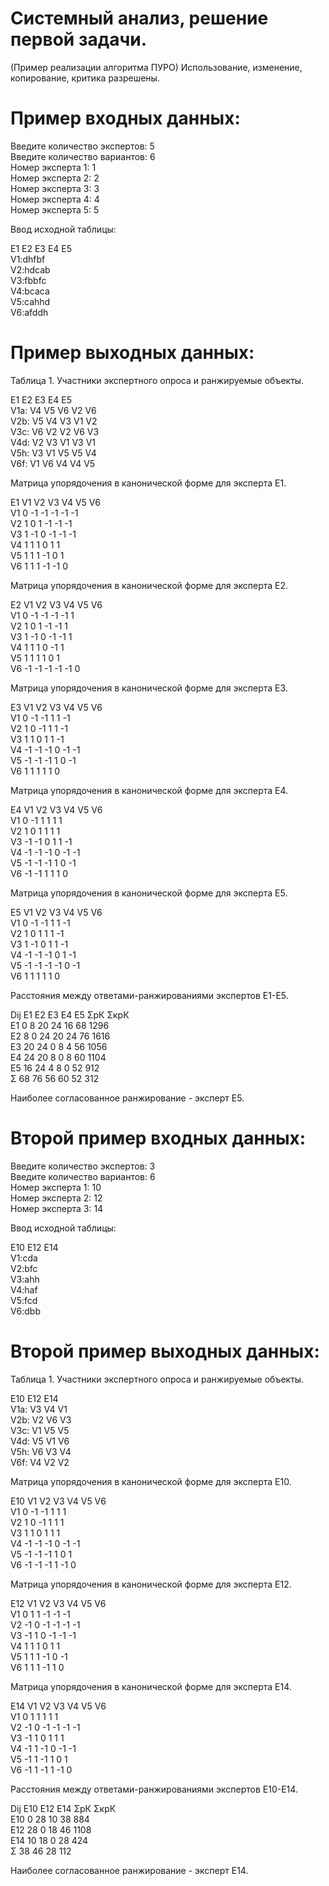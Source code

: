 # Системный анализ, решение первой задачи. 
(Пример реализации алгоритма ПУРО)
Использование, изменение, копирование, критика разрешены.

<h1 class="code-line" data-line-start=1 data-line-end=2 ><a id="___1"></a>Пример входных данных:</h1>
<p class="has-line-data" data-line-start="2" data-line-end="9">Введите количество экспертов: 5<br>
Введите количество вариантов: 6<br>
Номер эксперта 1: 1<br>
Номер эксперта 2: 2<br>
Номер эксперта 3: 3<br>
Номер эксперта 4: 4<br>
Номер эксперта 5: 5</p>
<p class="has-line-data" data-line-start="10" data-line-end="11">Ввод исходной таблицы:</p>
<p class="has-line-data" data-line-start="12" data-line-end="19">E1 E2 E3 E4 E5<br>
V1:dhfbf<br>
V2:hdcab<br>
V3:fbbfc<br>
V4:bcaca<br>
V5:cahhd<br>
V6:afddh</p>
<h1 class="code-line" data-line-start=20 data-line-end=21 ><a id="___20"></a>Пример выходных данных:</h1>
<p class="has-line-data" data-line-start="21" data-line-end="22">Таблица 1. Участники экспертного опроса и ранжируемые объекты.</p>
<p class="has-line-data" data-line-start="23" data-line-end="30">E1   E2  E3  E4  E5<br>
V1a:    V4  V5  V6  V2  V6<br>
V2b:    V5  V4  V3  V1  V2<br>
V3c:    V6  V2  V2  V6  V3<br>
V4d:    V2  V3  V1  V3  V1<br>
V5h:    V3  V1  V5  V5  V4<br>
V6f:    V1  V6  V4  V4  V5</p>
<p class="has-line-data" data-line-start="31" data-line-end="32">Матрица упорядочения в канонической форме для эксперта E1.</p>
<p class="has-line-data" data-line-start="33" data-line-end="40">E1  V1  V2  V3  V4  V5  V6<br>
V1  0       -1  -1  -1  -1  -1<br>
V2  1       0       1       -1  -1  -1<br>
V3  1       -1  0       -1  -1  -1<br>
V4  1   1   1   0   1   1<br>
V5  1   1   1   -1  0   1<br>
V6  1   1   1   -1  -1  0</p>
<p class="has-line-data" data-line-start="41" data-line-end="42">Матрица упорядочения в канонической форме для эксперта E2.</p>
<p class="has-line-data" data-line-start="43" data-line-end="50">E2  V1  V2  V3  V4  V5  V6<br>
V1  0   -1  -1  -1  -1  1<br>
V2  1   0   1   -1  -1  1<br>
V3  1   -1  0   -1  -1  1<br>
V4  1   1   1   0   -1  1<br>
V5  1   1   1   1   0   1<br>
V6  -1  -1  -1  -1  -1  0</p>
<p class="has-line-data" data-line-start="51" data-line-end="52">Матрица упорядочения в канонической форме для эксперта E3.</p>
<p class="has-line-data" data-line-start="53" data-line-end="60">E3  V1  V2  V3  V4  V5  V6<br>
V1  0   -1  -1  1   1   -1<br>
V2  1   0   -1  1   1   -1<br>
V3  1   1   0   1   1   -1<br>
V4  -1  -1  -1  0   -1  -1<br>
V5  -1  -1  -1  1   0   -1<br>
V6  1   1   1   1   1   0</p>
<p class="has-line-data" data-line-start="61" data-line-end="62">Матрица упорядочения в канонической форме для эксперта E4.</p>
<p class="has-line-data" data-line-start="63" data-line-end="70">E4  V1  V2  V3  V4  V5  V6<br>
V1  0   -1  1   1   1   1<br>
V2  1   0   1   1   1   1<br>
V3  -1  -1  0   1   1   -1<br>
V4  -1  -1  -1  0   -1  -1<br>
V5  -1  -1  -1  1   0   -1<br>
V6  -1  -1  1   1   1   0</p>
<p class="has-line-data" data-line-start="71" data-line-end="72">Матрица упорядочения в канонической форме для эксперта E5.</p>
<p class="has-line-data" data-line-start="73" data-line-end="80">E5  V1  V2  V3  V4  V5  V6<br>
V1  0   -1  -1  1   1   -1<br>
V2  1   0   1   1   1   -1<br>
V3  1   -1  0   1   1   -1<br>
V4  -1  -1  -1  0   1   -1<br>
V5  -1  -1  -1  -1  0   -1<br>
V6  1   1   1   1   1   0</p>
<p class="has-line-data" data-line-start="81" data-line-end="82">Расстояния между ответами-ранжированиями экспертов E1-E5.</p>
<p class="has-line-data" data-line-start="83" data-line-end="90">Dij E1  E2  E3  E4  E5  ΣрК ΣкрК<br>
E1  0   8   20  24  16  68  1296<br>
E2  8   0   24  20  24  76  1616<br>
E3  20  24  0   8   4   56  1056<br>
E4  24  20  8   0   8   60  1104<br>
E5  16  24  4   8   0   52  912<br>
Σ   68  76  56  60  52  312</p>
<p class="has-line-data" data-line-start="91" data-line-end="92">Наиболее согласованное ранжирование - эксперт E5.</p>
<h1 class="code-line" data-line-start=93 data-line-end=94 ><a id="____93"></a>Второй пример входных данных:</h1>
<p class="has-line-data" data-line-start="94" data-line-end="99">Введите количество экспертов: 3<br>
Введите количество вариантов: 6<br>
Номер эксперта 1: 10<br>
Номер эксперта 2: 12<br>
Номер эксперта 3: 14</p>
<p class="has-line-data" data-line-start="100" data-line-end="101">Ввод исходной таблицы:</p>
<p class="has-line-data" data-line-start="102" data-line-end="109">E10 E12 E14<br>
V1:cda<br>
V2:bfc<br>
V3:ahh<br>
V4:haf<br>
V5:fcd<br>
V6:dbb</p>
<h1 class="code-line" data-line-start=109 data-line-end=110 ><a id="____109"></a>Второй пример выходных данных:</h1>
<p class="has-line-data" data-line-start="110" data-line-end="111">Таблица 1. Участники экспертного опроса и ранжируемые объекты.</p>
<p class="has-line-data" data-line-start="112" data-line-end="119">E10 E12 E14<br>
V1a:    V3  V4  V1<br>
V2b:    V2  V6  V3<br>
V3c:    V1  V5  V5<br>
V4d:    V5  V1  V6<br>
V5h:    V6  V3  V4<br>
V6f:    V4  V2  V2</p>
<p class="has-line-data" data-line-start="120" data-line-end="121">Матрица упорядочения в канонической форме для эксперта E10.</p>
<p class="has-line-data" data-line-start="122" data-line-end="129">E10 V1  V2  V3  V4  V5  V6<br>
V1  0   -1  -1  1   1   1<br>
V2  1   0   -1  1   1   1<br>
V3  1   1   0   1   1   1<br>
V4  -1  -1  -1  0   -1  -1<br>
V5  -1  -1  -1  1   0   1<br>
V6  -1  -1  -1  1  -1   0</p>
<p class="has-line-data" data-line-start="130" data-line-end="131">Матрица упорядочения в канонической форме для эксперта E12.</p>
<p class="has-line-data" data-line-start="132" data-line-end="139">E12 V1  V2  V3  V4  V5  V6<br>
V1  0   1   1   -1  -1  -1<br>
V2  -1  0   -1  -1  -1  -1<br>
V3  -1  1   0   -1  -1  -1<br>
V4  1   1   1   0   1   1<br>
V5  1   1   1   -1  0   -1<br>
V6  1   1   1   -1  1   0</p>
<p class="has-line-data" data-line-start="140" data-line-end="141">Матрица упорядочения в канонической форме для эксперта E14.</p>
<p class="has-line-data" data-line-start="142" data-line-end="149">E14 V1  V2  V3  V4  V5  V6<br>
V1  0   1   1   1   1   1<br>
V2  -1  0   -1  -1  -1  -1<br>
V3  -1  1   0   1   1   1<br>
V4  -1  1   -1  0   -1  -1<br>
V5  -1  1   -1  1   0   1<br>
V6  -1  1   -1  1   -1  0</p>
<p class="has-line-data" data-line-start="150" data-line-end="151">Расстояния между ответами-ранжированиями экспертов E10-E14.</p>
<p class="has-line-data" data-line-start="152" data-line-end="157">Dij E10 E12 E14 ΣрК ΣкрК<br>
E10 0   28  10  38  884<br>
E12 28  0   18  46  1108<br>
E14 10  18  0   28  424<br>
Σ   38  46  28  112</p>
<p class="has-line-data" data-line-start="158" data-line-end="159">Наиболее согласованное ранжирование - эксперт E14.</p>
